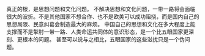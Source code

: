 
真正的根，是思想问题和文化问题。 不解决思想和文化问题，一带一路将会面临很大的波折。不是其他国家不想合作、也不是欧美可以成功阻挠，而是国内自己的思想局限、民意纠葛会制造最大的麻烦。 中国自己的思想和文化在多大程度上能支撑而不是掣肘一带一路、人类命运共同体的意识形态，是一个比五眼国家更深刻、更根本的问题。 甚至可以说与之相比，五眼国家的这些滋扰只是一个伪问题。

  
  
